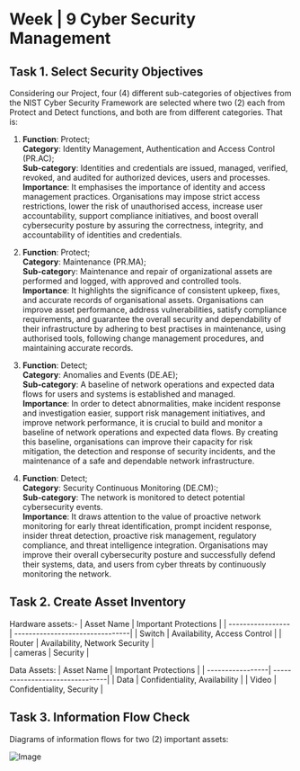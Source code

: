 

# Week | 9 Cyber Security Management  
## Task 1. Select Security Objectives    
Considering our Project, four (4) different sub-categories of objectives from the NIST Cyber Security
Framework are selected where two (2) each from Protect and Detect functions, and both are from different
categories. That is:
1. **Function**: Protect;  
   **Category**: Identity Management, Authentication and Access Control (PR.AC);   
   **Sub-category**: Identities and credentials are issued, managed, verified, revoked, and audited for authorized devices, users    and processes.  
   **Importance**: It emphasises  the importance of identity and access management practices. Organisations may impose strict access restrictions, lower the risk of unauthorised access, increase user accountability, support compliance initiatives, and boost overall cybersecurity posture by assuring the correctness, integrity, and accountability of identities and credentials.
2. **Function**: Protect;  
   **Category**: Maintenance (PR.MA);  
   **Sub-categor**y:  Maintenance and repair of organizational assets are performed and logged, with approved and controlled        tools.  
   **Importance**: It highlights the significance of consistent upkeep, fixes, and accurate records of organisational assets. Organisations can improve asset performance, address vulnerabilities, satisfy compliance requirements, and guarantee the overall security and dependability of their infrastructure by adhering to best practises in maintenance, using authorised tools, following change management procedures, and maintaining accurate records.
   
3. **Function**: Detect;  
   **Category**: Anomalies and Events (DE.AE);  
   **Sub-category**: A baseline of network operations and expected data flows for users and systems is established and managed.  
   **Importance**: In order to detect abnormalities, make incident response and investigation easier, support risk management            initiatives, and improve network performance, it is crucial to build and monitor a baseline of network operations and            expected data flows. By creating this baseline, organisations can improve their capacity for risk mitigation, the                detection and response of security incidents, and the maintenance of a safe and dependable network infrastructure.
4. **Function**: Detect;  
   **Category**: Security Continuous Monitoring (DE.CM):;  
   **Sub-category**: The network is monitored to detect potential cybersecurity events.  
   **Importance**:  It draws attention to the value of proactive network monitoring for early threat identification, prompt incident response, insider threat detection, proactive risk management, regulatory compliance, and threat intelligence integration. Organisations may improve their overall cybersecurity posture and successfully defend their systems, data, and users from cyber threats by continuously monitoring the network.


## Task 2. Create Asset Inventory  
Hardware assets:-
| Asset Name       | 	Important Protections          |
| -----------------| --------------------------------|
| Switch           | Availability, Access Control    |
| Router           | Availability, Network Security  |  
| cameras          | Security                        |  

Data Assets:
| Asset Name       | 	Important Protections          |
| -----------------| --------------------------------|
|   Data           | Confidentiality, Availability   |
|   Video          | Confidentiality, Security       |  

## Task 3. Information Flow Check 
Diagrams of information flows for two (2) important assets:  

![Image](./images/dataflow.png)    




